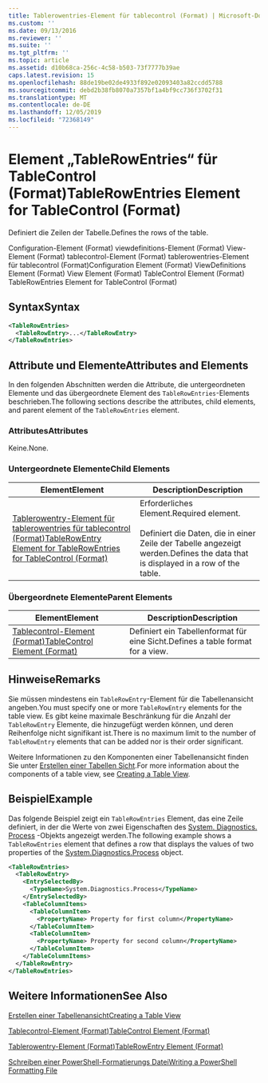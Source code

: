 ```yaml
---
title: Tablerowentries-Element für tablecontrol (Format) | Microsoft-Dokumentation
ms.custom: ''
ms.date: 09/13/2016
ms.reviewer: ''
ms.suite: ''
ms.tgt_pltfrm: ''
ms.topic: article
ms.assetid: d10b68ca-256c-4c58-b503-73f7777b39ae
caps.latest.revision: 15
ms.openlocfilehash: 88de19be02de4933f892e02093403a82ccdd5788
ms.sourcegitcommit: debd2b38fb8070a7357bf1a4bf9cc736f3702f31
ms.translationtype: MT
ms.contentlocale: de-DE
ms.lasthandoff: 12/05/2019
ms.locfileid: "72368149"
---
```

# <a name="tablerowentries-element-for-tablecontrol-format"></a><span data-ttu-id="55825-102">Element „TableRowEntries“ für TableControl (Format)</span><span class="sxs-lookup"><span data-stu-id="55825-102">TableRowEntries Element for TableControl (Format)</span></span>

<span data-ttu-id="55825-103">Definiert die Zeilen der Tabelle.</span><span class="sxs-lookup"><span data-stu-id="55825-103">Defines the rows of the table.</span></span>

<span data-ttu-id="55825-104">Configuration-Element (Format) viewdefinitions-Element (Format) View-Element (Format) tablecontrol-Element (Format) tablerowentries-Element für tablecontrol (Format)</span><span class="sxs-lookup"><span data-stu-id="55825-104">Configuration Element (Format) ViewDefinitions Element (Format) View Element (Format) TableControl Element (Format) TableRowEntries Element for TableControl (Format)</span></span>

## <a name="syntax"></a><span data-ttu-id="55825-105">Syntax</span><span class="sxs-lookup"><span data-stu-id="55825-105">Syntax</span></span>

```xml
<TableRowEntries>
  <TableRowEntry>...</TableRowEntry>
</TableRowEntries>
```

## <a name="attributes-and-elements"></a><span data-ttu-id="55825-106">Attribute und Elemente</span><span class="sxs-lookup"><span data-stu-id="55825-106">Attributes and Elements</span></span>

<span data-ttu-id="55825-107">In den folgenden Abschnitten werden die Attribute, die untergeordneten Elemente und das übergeordnete Element des `TableRowEntries`-Elements beschrieben.</span><span class="sxs-lookup"><span data-stu-id="55825-107">The following sections describe the attributes, child elements, and parent element of the `TableRowEntries` element.</span></span>

### <a name="attributes"></a><span data-ttu-id="55825-108">Attributes</span><span class="sxs-lookup"><span data-stu-id="55825-108">Attributes</span></span>

<span data-ttu-id="55825-109">Keine.</span><span class="sxs-lookup"><span data-stu-id="55825-109">None.</span></span>

### <a name="child-elements"></a><span data-ttu-id="55825-110">Untergeordnete Elemente</span><span class="sxs-lookup"><span data-stu-id="55825-110">Child Elements</span></span>

|<span data-ttu-id="55825-111">Element</span><span class="sxs-lookup"><span data-stu-id="55825-111">Element</span></span>|<span data-ttu-id="55825-112">Description</span><span class="sxs-lookup"><span data-stu-id="55825-112">Description</span></span>|
|-------------|-----------------|
|[<span data-ttu-id="55825-113">Tablerowentry-Element für tablerowentries für tablecontrol (Format)</span><span class="sxs-lookup"><span data-stu-id="55825-113">TableRowEntry Element for TableRowEntries for TableControl (Format)</span></span>](./tablerowentry-element-for-tablerowentries-for-tablecontrol-format.md)|<span data-ttu-id="55825-114">Erforderliches Element.</span><span class="sxs-lookup"><span data-stu-id="55825-114">Required element.</span></span><br /><br /> <span data-ttu-id="55825-115">Definiert die Daten, die in einer Zeile der Tabelle angezeigt werden.</span><span class="sxs-lookup"><span data-stu-id="55825-115">Defines the data that is displayed in a row of the table.</span></span>|

### <a name="parent-elements"></a><span data-ttu-id="55825-116">Übergeordnete Elemente</span><span class="sxs-lookup"><span data-stu-id="55825-116">Parent Elements</span></span>

|<span data-ttu-id="55825-117">Element</span><span class="sxs-lookup"><span data-stu-id="55825-117">Element</span></span>|<span data-ttu-id="55825-118">Description</span><span class="sxs-lookup"><span data-stu-id="55825-118">Description</span></span>|
|-------------|-----------------|
|[<span data-ttu-id="55825-119">Tablecontrol-Element (Format)</span><span class="sxs-lookup"><span data-stu-id="55825-119">TableControl Element (Format)</span></span>](./tablecontrol-element-format.md)|<span data-ttu-id="55825-120">Definiert ein Tabellenformat für eine Sicht.</span><span class="sxs-lookup"><span data-stu-id="55825-120">Defines a table format for a view.</span></span>|

## <a name="remarks"></a><span data-ttu-id="55825-121">Hinweise</span><span class="sxs-lookup"><span data-stu-id="55825-121">Remarks</span></span>

<span data-ttu-id="55825-122">Sie müssen mindestens ein `TableRowEntry`-Element für die Tabellenansicht angeben.</span><span class="sxs-lookup"><span data-stu-id="55825-122">You must specify one or more `TableRowEntry` elements for the table view.</span></span> <span data-ttu-id="55825-123">Es gibt keine maximale Beschränkung für die Anzahl der `TableRowEntry` Elemente, die hinzugefügt werden können, und deren Reihenfolge nicht signifikant ist.</span><span class="sxs-lookup"><span data-stu-id="55825-123">There is no maximum limit to the number of `TableRowEntry` elements that can be added nor is their order significant.</span></span>

<span data-ttu-id="55825-124">Weitere Informationen zu den Komponenten einer Tabellenansicht finden Sie unter [Erstellen einer Tabellen Sicht](./creating-a-table-view.md).</span><span class="sxs-lookup"><span data-stu-id="55825-124">For more information about the components of a table view, see [Creating a Table View](./creating-a-table-view.md).</span></span>

## <a name="example"></a><span data-ttu-id="55825-125">Beispiel</span><span class="sxs-lookup"><span data-stu-id="55825-125">Example</span></span>

<span data-ttu-id="55825-126">Das folgende Beispiel zeigt ein `TableRowEntries` Element, das eine Zeile definiert, in der die Werte von zwei Eigenschaften des [System. Diagnostics. Process](/dotnet/api/System.Diagnostics.Process) -Objekts angezeigt werden.</span><span class="sxs-lookup"><span data-stu-id="55825-126">The following example shows a `TableRowEntries` element that defines a row that displays the values of two properties of the [System.Diagnostics.Process](/dotnet/api/System.Diagnostics.Process) object.</span></span>

```xml
<TableRowEntries>
  <TableRowEntry>
    <EntrySelectedBy>
      <TypeName>System.Diagnostics.Process</TypeName>
    </EntrySelectedBy>
    <TableColumnItems>
      <TableColumnItem>
        <PropertyName> Property for first column</PropertyName>
      </TableColumnItem>
      <TableColumnItem>
        <PropertyName> Property for second column</PropertyName>
      </TableColumnItem>
    </TableColumnItems>
  </TableRowEntry>
</TableRowEntries>

```

## <a name="see-also"></a><span data-ttu-id="55825-127">Weitere Informationen</span><span class="sxs-lookup"><span data-stu-id="55825-127">See Also</span></span>

[<span data-ttu-id="55825-128">Erstellen einer Tabellenansicht</span><span class="sxs-lookup"><span data-stu-id="55825-128">Creating a Table View</span></span>](./creating-a-table-view.md)

[<span data-ttu-id="55825-129">Tablecontrol-Element (Format)</span><span class="sxs-lookup"><span data-stu-id="55825-129">TableControl Element (Format)</span></span>](./tablecontrol-element-format.md)

[<span data-ttu-id="55825-130">Tablerowentry-Element (Format)</span><span class="sxs-lookup"><span data-stu-id="55825-130">TableRowEntry Element (Format)</span></span>](./tablerowentry-element-for-tablerowentries-for-tablecontrol-format.md)

[<span data-ttu-id="55825-131">Schreiben einer PowerShell-Formatierungs Datei</span><span class="sxs-lookup"><span data-stu-id="55825-131">Writing a PowerShell Formatting File</span></span>](./writing-a-powershell-formatting-file.md)

